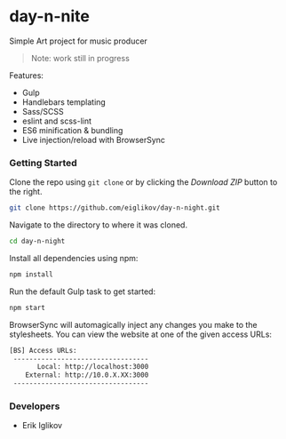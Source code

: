 # day-n-nite
Simple Art project for music producer
> Note: work still in progress

Features:
* Gulp
* Handlebars templating
* Sass/SCSS
* eslint and scss-lint
* ES6 minification & bundling
* Live injection/reload with BrowserSync 

### Getting Started

Clone the repo using `git clone` or by clicking the *Download ZIP* button to the right.

```sh
git clone https://github.com/eiglikov/day-n-night.git
```

Navigate to the directory to where it was cloned.

```sh
cd day-n-night
```

Install all dependencies using npm:

```sh
npm install
```

Run the default Gulp task to get started:

```sh
npm start
```

BrowserSync will automagically inject any changes you make to the stylesheets. You can view the website at one of the given access URLs:

```sh
[BS] Access URLs:
 ----------------------------------
       Local: http://localhost:3000
    External: http://10.0.X.XX:3000
 ----------------------------------
```


### Developers
- Erik Iglikov


